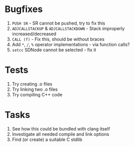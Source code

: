 # Bugfixes
1. `PUSH SR` - SR cannot be pushed, try to fix this
2. `ADJCALLSTACKUP` & `ADJCALLSTACKDOWN` - Stack improperly increased/decreased
3. `CALL (f)` - Fix this, should be without braces
4. Add `*`, `/`, `%` operator implementations - via function calls?
5. `setcc` SDNode cannot be selected - fix it

# Tests
1. Try creating .o files
2. Try linking two .o files
3. Try compiling C++ code

# Tasks
1. See how this could be bundled with clang itself
2. Investigate all needed compile and link options
3. Find (or create) a suitable C stdlib
